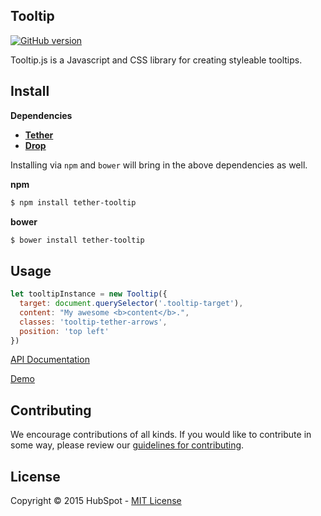 ## Tooltip

[![GitHub
version](https://badge.fury.io/gh/HubSpot%2Ftooltip.svg)](http://badge.fury.io/gh/HubSpot%2Ftooltip)

Tooltip.js is a Javascript and CSS library for creating styleable tooltips.


## Install

__Dependencies__

* __[Tether](https://github.com/HubSpot/tether)__
* __[Drop](https://github.com/HubSpot/drop)__

Installing via `npm` and `bower` will bring in the above dependencies as well.


__npm__
```sh
$ npm install tether-tooltip
```

__bower__
```sh
$ bower install tether-tooltip
```

## Usage

```javascript
let tooltipInstance = new Tooltip({
  target: document.querySelector('.tooltip-target'),
  content: "My awesome <b>content</b>.",
  classes: 'tooltip-tether-arrows',
  position: 'top left'
})
```

[API Documentation](http://github.hubspot.com/tooltip)

[Demo](http://github.hubspot.com/tooltip/docs/welcome)


## Contributing

We encourage contributions of all kinds. If you would like to contribute in some way, please review our [guidelines for contributing](CONTRIBUTING.md).


## License
Copyright &copy; 2015 HubSpot - [MIT License](LICENSE)
